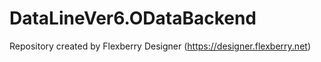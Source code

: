 # DataLineVer6.ODataBackend
Repository created by Flexberry Designer (https://designer.flexberry.net)
